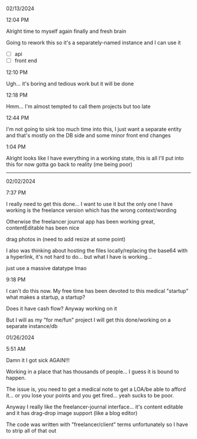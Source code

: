 02/13/2024

12:04 PM

Alright time to myself again finally and fresh brain

Going to rework this so it's a separately-named instance and I can use it

- [ ] api
- [ ] front end

12:10 PM

Ugh... it's boring and tedious work but it will be done

12:18 PM

Hmm... I'm almost tempted to call them projects but too late

12:44 PM

I'm not going to sink too much time into this, I just want a separate entity and that's mostly on the DB side and some minor front end changes

1:04 PM

Alright looks like I have everything in a working state, this is all I'll put into this for now gotta go back to reality (me being poor)

---

02/02/2024

7:37 PM

I really need to get this done... I want to use it but the only one I have working is the freelance version which has the wrong context/wording

Otherwise the freelancer journal app has been working great, contentEditable has been nice

drag photos in (need to add resize at some point)

I also was thinking about hosting the files locally/replacing the base64 with a hyperlink, it's not hard to do... but what I have is working...

just use a massive datatype lmao

9:18 PM

I can't do this now. My free time has been devoted to this medical "startup" what makes a startup, a startup?

Does it have cash flow? Anyway working on it

But I will as my "for me/fun" project I will get this done/working on a separate instance/db

01/26/2024

5:51 AM

Damn it I got sick AGAIN!!!

Working in a place that has thousands of people... I guess it is bound to happen.

The issue is, you need to get a medical note to get a LOA/be able to afford it... or you lose your points and you get fired... yeah sucks to be poor.

Anyway I really like the freelancer-journal interface... it's content editable and it has drag-drop image support (like a blog editor)

The code was written with "freelancer/client" terms unfortunately so I have to strip all of that out

